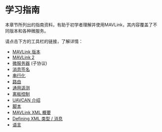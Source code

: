 # 学习指南

本章节所列出的指南资料，有助于初学者理解并使用MAVLink，其内容覆盖了不同版本和各种微服务。

请点击下方的工具栏的链接，了解详情：

* [MAVLink 版本](../guide/mavlink_version.md)
* [MAVLink 2](../guide/mavlink_2.md)
* [微服务器](../services/README.md) (子协议)
* [消息签名](../guide/message_signing.md)
* [串行化](../guide/serialization.md)
* [路由](../guide/routing.md)
* [通用遥测](../guide/general_telemetry.md)
* [离板控制](../guide/offboard_control.md)
* [UAVCAN 介绍](../guide/uavcan_interaction.md)
* [脚本](../guide/scripts.md)
* [MAVLink XML 概要](../guide/xml_schema.md)
* [Defining XML 类型 / 消息](../guide/define_xml_element.md)
* [语言](../messages/README.md)